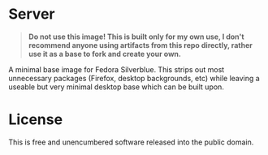 # Server

> **Do not use this image! This is built only for my own use, I don't recommend anyone using artifacts from this repo directly, rather use it as a base to fork and create your own.**

A minimal base image for Fedora Silverblue. This strips out most unnecessary packages (Firefox, desktop backgrounds, etc) while leaving a useable but very minimal desktop base which can be built upon.

# License

This is free and unencumbered software released into the public domain.
